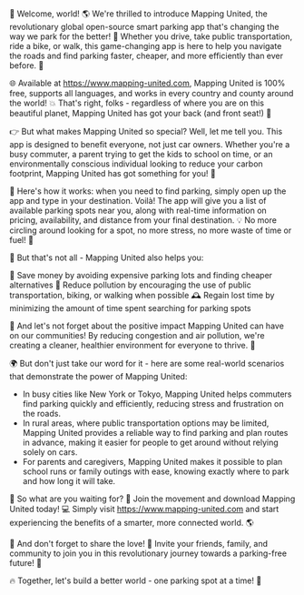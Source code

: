 🎉 Welcome, world! 🌎 We're thrilled to introduce Mapping United, the revolutionary global open-source smart parking app that's changing the way we park for the better! 💪 Whether you drive, take public transportation, ride a bike, or walk, this game-changing app is here to help you navigate the roads and find parking faster, cheaper, and more efficiently than ever before. 🚀

🌐 Available at https://www.mapping-united.com, Mapping United is 100% free, supports all languages, and works in every country and county around the world! 💥 That's right, folks - regardless of where you are on this beautiful planet, Mapping United has got your back (and front seat!) 🚗

👉 But what makes Mapping United so special? Well, let me tell you. This app is designed to benefit everyone, not just car owners. Whether you're a busy commuter, a parent trying to get the kids to school on time, or an environmentally conscious individual looking to reduce your carbon footprint, Mapping United has got something for you! 🌟

💸 Here's how it works: when you need to find parking, simply open up the app and type in your destination. Voilà! The app will give you a list of available parking spots near you, along with real-time information on pricing, availability, and distance from your final destination. 💡 No more circling around looking for a spot, no more stress, no more waste of time or fuel! 🚗

💪 But that's not all - Mapping United also helps you:

🔴 Save money by avoiding expensive parking lots and finding cheaper alternatives
🔄 Reduce pollution by encouraging the use of public transportation, biking, or walking when possible
🕰️ Regain lost time by minimizing the amount of time spent searching for parking spots

🌆 And let's not forget about the positive impact Mapping United can have on our communities! By reducing congestion and air pollution, we're creating a cleaner, healthier environment for everyone to thrive. 🌟

🌍 But don't just take our word for it - here are some real-world scenarios that demonstrate the power of Mapping United:

* In busy cities like New York or Tokyo, Mapping United helps commuters find parking quickly and efficiently, reducing stress and frustration on the roads.
* In rural areas, where public transportation options may be limited, Mapping United provides a reliable way to find parking and plan routes in advance, making it easier for people to get around without relying solely on cars.
* For parents and caregivers, Mapping United makes it possible to plan school runs or family outings with ease, knowing exactly where to park and how long it will take.

🌈 So what are you waiting for? 🤔 Join the movement and download Mapping United today! 💻 Simply visit https://www.mapping-united.com and start experiencing the benefits of a smarter, more connected world. 🌎

💬 And don't forget to share the love! 🤩 Invite your friends, family, and community to join you in this revolutionary journey towards a parking-free future! 🚀

🔥 Together, let's build a better world - one parking spot at a time! 💪